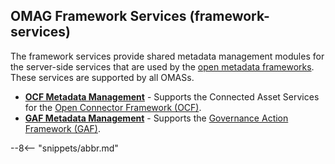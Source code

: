 
<!-- SPDX-License-Identifier: CC-BY-4.0 -->
<!-- Copyright Contributors to the ODPi Egeria project. -->

## OMAG Framework Services (framework-services)

The framework services provide shared metadata management modules for the server-side services that are used by the [open metadata frameworks](/frameworks).  These services are supported by all OMASs.

* **[OCF Metadata Management](/services/ocf-metadata-management)** - Supports the Connected Asset Services for the  [Open Connector Framework (OCF)](/frameworks/ocf/overview).
* **[GAF Metadata Management](/services/gaf-metadata-management)** - Supports the  [Governance Action Framework (GAF)](/frameworks/gaf/overview).

--8<-- "snippets/abbr.md"